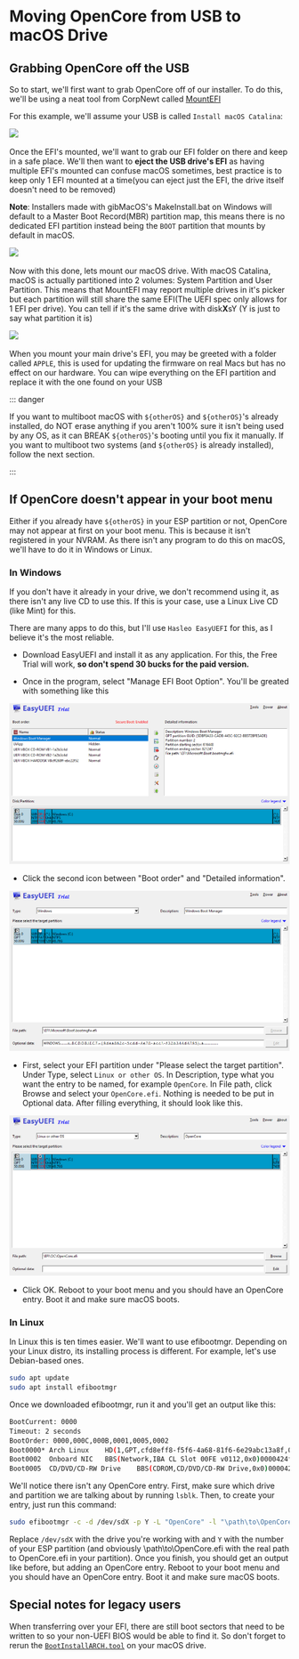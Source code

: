 # Moving OpenCore from USB to macOS Drive

## Grabbing OpenCore off the USB

So to start, we'll first want to grab OpenCore off of our installer. To do this, we'll be using a neat tool from CorpNewt called [MountEFI](https://github.com/corpnewt/MountEFI)

For this example, we'll assume your USB is called `Install macOS Catalina`:

![](../images/post-install/oc2hdd-md/usb-mount.png)

Once the EFI's mounted, we'll want to grab our EFI folder on there and keep in a safe place. We'll then want to **eject the USB drive's EFI** as having multiple EFI's mounted can confuse macOS sometimes, best practice is to keep only 1 EFI mounted at a time(you can eject just the EFI, the drive itself doesn't need to be removed)

**Note**: Installers made with gibMacOS's MakeInstall.bat on Windows will default to a Master Boot Record(MBR) partition map, this means there is no dedicated EFI partition instead being the `BOOT` partition that mounts by default in macOS.

![](../images/post-install/oc2hdd-md/hdd-mount.png)

Now with this done, lets mount our macOS drive. With macOS Catalina, macOS is actually partitioned into 2 volumes: System Partition and User Partition. This means that MountEFI may report multiple drives in it's picker but each partition will still share the same EFI(The UEFI spec only allows for 1 EFI per drive). You can tell if it's the same drive with disk**X**sY (Y is just to say what partition it is)

![](../images/post-install/oc2hdd-md/hdd-clean.png)

When you mount your main drive's EFI, you may be greeted with a folder called `APPLE`, this is used for updating the firmware on real Macs but has no effect on our hardware. You can wipe everything on the EFI partition and replace it with the one found on your USB

::: danger

If you want to multiboot macOS with `${otherOS}` and `${otherOS}`'s already installed, do NOT erase anything if you aren't 100% sure it isn't being used by any OS, as it can BREAK `${otherOS}`'s booting until you fix it manually. If you want to multiboot two systems (and `${otherOS}` is already installed), follow the next section.

:::

## If OpenCore doesn't appear in your boot menu

Either if you already have `${otherOS}` in your ESP partition or not, OpenCore may not appear at first on your boot menu. This is because it isn't registered in your NVRAM. As there isn't any program to do this on macOS, we'll have to do it in Windows or Linux.

### In Windows

If you don't have it already in your drive, we don't recommend using it, as there isn't any live CD to use this. If this is your case, use a Linux Live CD (like Mint) for this.

There are many apps to do this, but I'll use `Hasleo EasyUEFI` for this, as I believe it's the most reliable.

* Download EasyUEFI and install it as any application. For this, the Free Trial will work, **so don't spend 30 bucks for the paid version.**

* Once in the program, select "Manage EFI Boot Option". You'll be greated with something like this

![](../images/post-install/oc2hdd-md/easyuefi-mainscreen.png)

* Click the second icon between "Boot order" and "Detailed information".

![](../images/post-install/oc2hdd-md/easyuefi-create.png)

* First, select your EFI partition under "Please select the target partition". Under Type, select `Linux or other OS`. In Description, type what you want the entry to be named, for example `OpenCore`. In File path, click Browse and select your `OpenCore.efi`. Nothing is needed to be put in Optional data. After filling everything, it should look like this.

![](../images/post-install/oc2hdd-md/easyuefi-populated.png)

* Click OK. Reboot to your boot menu and you should have an OpenCore entry. Boot it and make sure macOS boots.

### In Linux

In Linux this is ten times easier. We'll want to use efibootmgr. Depending on your Linux distro, its installing process is different. For example, let's use Debian-based ones.

```sh
sudo apt update
sudo apt install efibootmgr
```

Once we downloaded efibootmgr, run it and you'll get an output like this:

```sh
BootCurrent: 0000
Timeout: 2 seconds
BootOrder: 0000,000C,000B,0001,0005,0002
Boot0000* Arch Linux	HD(1,GPT,cfd8eff8-f5f6-4a68-81f6-6e29abc13a8f,0x800,0x219800)/\EFI\Arch\grubx64.efi
Boot0002  Onboard NIC	BBS(Network,IBA CL Slot 00FE v0112,0x0)0000424f
Boot0005  CD/DVD/CD-RW Drive	BBS(CDROM,CD/DVD/CD-RW Drive,0x0)0000424f
```

We'll notice there isn't any OpenCore entry. First, make sure which drive and partition we are talking about by running `lsblk`. Then, to create your entry, just run this command:

```sh
sudo efibootmgr -c -d /dev/sdX -p Y -L "OpenCore" -l "\path\to\OpenCore.efi"
```
Replace `/dev/sdX` with the drive you're working with and `Y` with the number of your ESP partition (and obviously \path\to\OpenCore.efi with the real path to OpenCore.efi in your partition). Once you finish, you should get an output like before, but adding an OpenCore entry. Reboot to your boot menu and you should have an OpenCore entry. Boot it and make sure macOS boots.

## Special notes for legacy users

When transferring over your EFI, there are still boot sectors that need to be written to so your non-UEFI BIOS would be able to find it. So don't forget to rerun the [`BootInstallARCH.tool`](https://dortania.github.io/OpenCore-Install-Guide/installer-guide/mac-install.html#legacy-setup) on your macOS drive.
